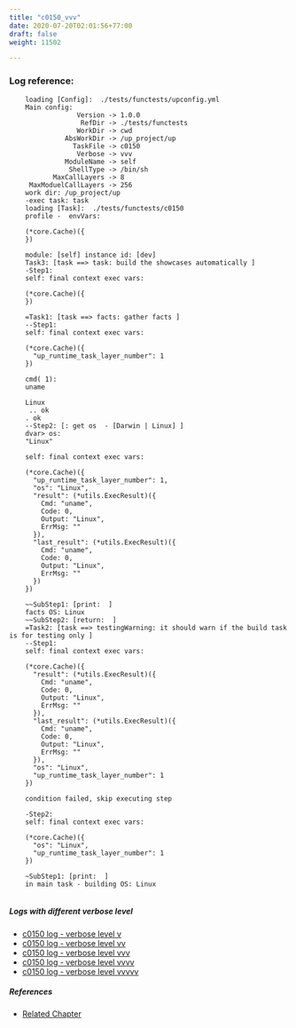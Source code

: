 ```yaml
---
title: "c0150_vvv"
date: 2020-07-20T02:01:56+77:00
draft: false
weight: 11502

---
```


### Log reference: <no value>

```
    loading [Config]:  ./tests/functests/upconfig.yml
    Main config:
                 Version -> 1.0.0
                  RefDir -> ./tests/functests
                 WorkDir -> cwd
              AbsWorkDir -> /up_project/up
                TaskFile -> c0150
                 Verbose -> vvv
              ModuleName -> self
               ShellType -> /bin/sh
           MaxCallLayers -> 8
     MaxModuelCallLayers -> 256
    work dir: /up_project/up
    -exec task: task
    loading [Task]:  ./tests/functests/c0150
    profile -  envVars:
    
    (*core.Cache)({
    })
    
    module: [self] instance id: [dev]
    Task3: [task ==> task: build the showcases automatically ]
    -Step1:
    self: final context exec vars:
    
    (*core.Cache)({
    })
    
    =Task1: [task ==> facts: gather facts ]
    --Step1:
    self: final context exec vars:
    
    (*core.Cache)({
      "up_runtime_task_layer_number": 1
    })
    
    cmd( 1):
    uname
    
    Linux
     .. ok
    . ok
    --Step2: [: get os  - [Darwin | Linux] ]
    dvar> os:
    "Linux"
    
    self: final context exec vars:
    
    (*core.Cache)({
      "up_runtime_task_layer_number": 1,
      "os": "Linux",
      "result": (*utils.ExecResult)({
        Cmd: "uname",
        Code: 0,
        Output: "Linux",
        ErrMsg: ""
      }),
      "last_result": (*utils.ExecResult)({
        Cmd: "uname",
        Code: 0,
        Output: "Linux",
        ErrMsg: ""
      })
    })
    
    ~~SubStep1: [print:  ]
    facts OS: Linux
    ~~SubStep2: [return:  ]
    =Task2: [task ==> testingWarning: it should warn if the build task is for testing only ]
    --Step1:
    self: final context exec vars:
    
    (*core.Cache)({
      "result": (*utils.ExecResult)({
        Cmd: "uname",
        Code: 0,
        Output: "Linux",
        ErrMsg: ""
      }),
      "last_result": (*utils.ExecResult)({
        Cmd: "uname",
        Code: 0,
        Output: "Linux",
        ErrMsg: ""
      }),
      "os": "Linux",
      "up_runtime_task_layer_number": 1
    })
    
    condition failed, skip executing step 
    
    -Step2:
    self: final context exec vars:
    
    (*core.Cache)({
      "os": "Linux",
      "up_runtime_task_layer_number": 1
    })
    
    ~SubStep1: [print:  ]
    in main task - building OS: Linux
    
```

##### Logs with different verbose level
* [c0150 log - verbose level v](../../logs/c0150_v)
* [c0150 log - verbose level vv](../../logs/c0150_vv)
* [c0150 log - verbose level vvv](../../logs/c0150_vvv)
* [c0150 log - verbose level vvvv](../../logs/c0150_vvvv)
* [c0150 log - verbose level vvvvv](../../logs/c0150_vvvvv)

##### References
* [Related Chapter](../../call-func/c0150)
